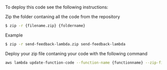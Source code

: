 To deploy this code see the following instructions:

Zip the folder contaning all the code from the repository
```bash
$ zip -r {filename.zip} {foldername}
```
Example
```bash
$ zip -r send-feedback-lambda.zip send-feedback-lambda
```

Deploy your zip file contaning your code with the following command
```bash
aws lambda update-function-code --function-name {functionname} --zip-file fileb://{zipfilename}
```

